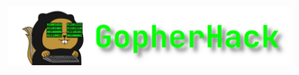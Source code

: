 <p align="center">
  <img src="https://raw.githubusercontent.com/gopherhackumn/.github/main/assets/gopherHack_Banner.png" />
</p>
